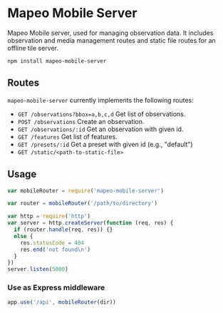 # Mapeo Mobile Server

Mapeo Mobile server, used for managing observation data. It includes observation and media management routes and static file routes for an offline tile server.

```
npm install mapeo-mobile-server
```

## Routes

`mapeo-mobile-server` currently implements the following routes:

- `GET /observations?bbox=a,b,c,d` Get list of observations.
- `POST /observations` Create an observation.
- `GET /observations/:id` Get an observation with given id.
- `GET /features` Get list of features.
- `GET /presets/:id` Get a preset with given id (e.g., "default")
- `GET /static/<path-to-static-file>` 

## Usage

```js
var mobileRouter = require('mapeo-mobile-server')

var router = mobileRouter('/path/to/directory')

var http = require('http')
var server = http.createServer(function (req, res) {
  if (router.handle(req, res)) {}
  else {
    res.statusCode = 404
    res.end('not found\n')
  }
})
server.listen(5000)
```

### Use as Express middleware

```js
app.use('/api', mobileRouter(dir))
```
